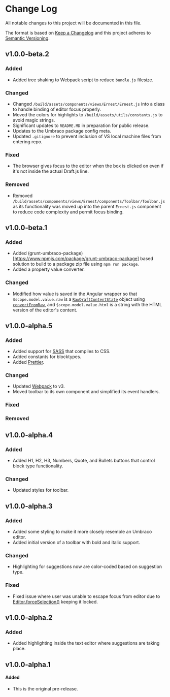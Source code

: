 # Change Log

All notable changes to this project will be documented in this file.

The format is based on [Keep a Changelog](http://keepachangelog.com/) and this project adheres to [Semantic Versioning](http://semver.org/).

## v1.0.0-beta.2

### Added

* Added tree shaking to Webpack script to reduce `bundle.js` filesize.

### Changed

* Changed `/build/assets/components/views/Ernest/Ernest.js` into a class to handle binding of editor focus properly.
* Moved the colors for highlights to `/build/assets/utils/constants.js` to avoid magic strings.
* Significant updates to `README.MD` in preparation for public release.
* Updates to the Umbraco package config meta.
* Updated `.gitignore` to prevent inclusion of VS local machine files from entering repo.

### Fixed

* The browser gives focus to the editor when the box is clicked on even if it's not inside the actual Draft.js line.

### Removed

* Removed `/build/assets/components/views/Ernest/components/Toolbar/Toolbar.js` as its functionality was moved up into the parent `Ernest.js` component to reduce code complexity and permit focus binding.

## v1.0.0-beta.1

### Added

* Added (grunt-umbraco-package)[https://www.npmjs.com/package/grunt-umbraco-package] based solution to build to a package zip file using `npm run package`.
* Added a property value converter.

### Changed

* Modified how value is saved in the Angular wrapper so that `$scope.model.value.raw` is a [`RawDraftContentState`](https://github.com/facebook/draft-js/blob/master/src/model/encoding/RawDraftContentState.js) object using [`convertFromRaw`](https://draftjs.org/docs/api-reference-data-conversion.html#convertfromraw), and `$scope.model.value.html` is a string with the HTML version of the editor's content.

## v1.0.0-alpha.5

### Added

* Added support for [SASS](https://sass-lang.com/) that compiles to CSS.
* Added constants for blocktypes.
* Added [Prettier](https://prettier.io/).

### Changed

* Updated [Webpack](https://webpack.js.org/) to v3.
* Moved toolbar to its own component and simplified its event handlers.

### Fixed

### Removed

## v1.0.0-alpha.4

### Added

* Added H1, H2, H3, Numbers, Quote, and Bullets buttons that control block type functionality.

### Changed

* Updated styles for toolbar.

## v1.0.0-alpha.3

### Added

* Added some styling to make it more closely resemble an Umbraco editor.
* Added initial version of a toolbar with bold and italic support.

### Changed

* Highlighting for suggestions now are color-coded based on suggestion type.

### Fixed

* Fixed issue where user was unable to escape focus from editor due to [Editor.forceSelection()](https://draftjs.org/docs/api-reference-editor-state.html#forceselection) keeping it locked.

## v1.0.0-alpha.2

### Added

* Added highlighting inside the text editor where suggestions are taking place.

## v1.0.0-alpha.1

#### Added

* This is the original pre-release.
